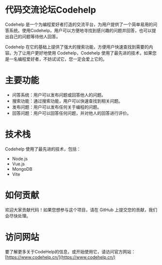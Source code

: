 # 代码交流论坛Codehelp

Codehelp 是一个为编程爱好者打造的交流平台，为用户提供了一个简单易用的问答系统。使用Codehelp，用户可以方便地寻找到感兴趣的问题并回答，也可以提出自己的问题等待他人回答。

Codehelp 在它的基础上提供了强大的搜索功能，方便用户快速查找到需要的内容。为了让用户更好地使用 Codehelp，Codehelp 使用了最先进的技术，如果您是一名编程爱好者，不妨试试它，您一定会爱上它的。

# 主要功能

- 问答系统：用户可以发布问题或回答他人的问题。
- 搜索功能：通过搜索功能，用户可以快速查找到相关问题。
- 发布问题：用户可以发布任何关于编程的问题。
- 回答问题：用户可以回答任何问题，并对他人的回答进行评价。

# 技术栈

Codehelp 使用了最先进的技术，包括：

- Node.js
- Vue.js
- MongoDB
- Vite

# 如何贡献

欢迎大家贡献代码！如果您想参与这个项目，请在 GitHub 上提交您的贡献，我们会尽快处理。

# 访问网站

要了解更多关于CodeHelp的信息，或开始使用它，请访问官方网站：[https://www.codehelp.cn/](https://www.codehelp.cn/)
